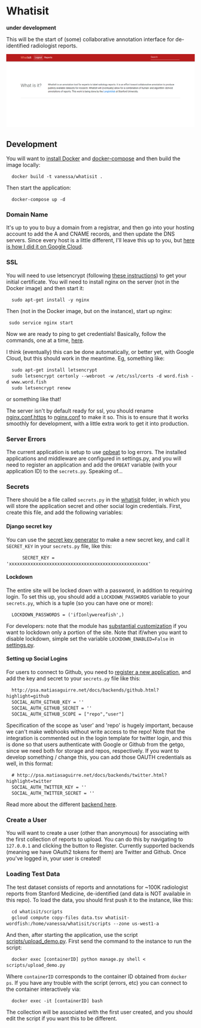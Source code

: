 # Whatisit

**under development**

This will be the start of (some) collaborative annotation interface for de-identified radiologist reports.

![img/whatisit.png](img/whatisit.png)


## Development

You will want to [install Docker](https://docs.docker.com/engine/installation/) and [docker-compose](https://docs.docker.com/compose/install/) and then build the image locally:


      docker build -t vanessa/whatisit .


Then start the application:

      docker-compose up -d


### Domain Name
It's up to you to buy a domain from a registrar, and then go into your hosting account to add the A and CNAME records, and then update the DNS servers. Since every host is a little different, I'll leave this up to you, but [here is how I did it on Google Cloud](https://cloud.google.com/dns/quickstart).


### SSL
You will need to use letsencrypt (following [these instructions](scripts/generate_cred.md)) to get your initial certificate. You will need to install nginx on the server (not in the Docker image) and then start it:

      sudo apt-get install -y nginx

Then (not in the Docker image, but on the instance), start up nginx:

     sudo service nginx start

Now we are ready to ping to get credentials! Basically, follow the commands, one at a time, [here](scripts/generate_cred.sh).

I think (eventually) this can be done automatically, or better yet, with Google Cloud, but this should work in the meantime. Eg, something like:

      sudo apt-get install letsencrypt
      sudo letsencrypt certonly --webroot -w /etc/ssl/certs -d word.fish -d www.word.fish
      sudo letsencrypt renew 

or something like that!

The server isn't by default ready for ssl, you should rename [nginx.conf.https](nginx.conf.https) to [nginx.conf](nginx.conf) to make it so. This is to ensure that it works smoothly for development, with a little extra work to get it into production.



### Server Errors
The current application is setup to use [opbeat](http://www.opbeat.com) to log errors. The installed applications and middleware are configured in settings.py, and you will need to register an application and add the `OPBEAT` variable (with your application ID) to the `secrets.py`. Speaking of...


### Secrets
There should be a file called `secrets.py` in the [whatisit](whatisit) folder, in which you will store the application secret and other social login credentials. First, create this file, and add the following variables:


#### Django secret key
You can use the [secret key generator](http://www.miniwebtool.com/django-secret-key-generator/) to make a new secret key, and call it `SECRET_KEY` in your `secrets.py` file, like this:

      
          SECRET_KEY = 'xxxxxxxxxxxxxxxxxxxxxxxxxxxxxxxxxxxxxxxxxxxxxxxxxxxx'


#### Lockdown
The entire site will be locked down with a password, in addition to requiring login. To set this up, you should add a `LOCKDOWN_PASSWORDS` variable to your `secrets.py`, which is a tuple (so you can have one or more):


      LOCKDOWN_PASSWORDS = ('ifIonlywereafish',)


For developers: note that the module has [substantial customization](https://github.com/Dunedan/django-lockdown) if you want to lockdown only a portion of the site. Note that if/when you want to disable lockdown, simple set the variable `LOCKDOWN_ENABLED=False` in [settings.py](whatisit/settings.py).


#### Setting up Social Logins
For users to connect to Github, you need to [register a new application](https://github.com/settings/applications/new), and add the key and secret to your `secrets.py` file like this: 


      http://psa.matiasaguirre.net/docs/backends/github.html?highlight=github
      SOCIAL_AUTH_GITHUB_KEY = ''
      SOCIAL_AUTH_GITHUB_SECRET = ''
      SOCIAL_AUTH_GITHUB_SCOPE = ["repo","user"]


Specification of the scope as 'user' and 'repo' is hugely important, because we can't make webhooks without write access to the repo! Note that the integration is commented out in the login template for twitter login, and this is done so that users authenticate with Google or Github from the getgo, since we need both for storage and repos, respectively. If you want to develop something / change this, you can add those OAUTH credentials as well, in this format:


      # http://psa.matiasaguirre.net/docs/backends/twitter.html?highlight=twitter
      SOCIAL_AUTH_TWITTER_KEY = ''
      SOCIAL_AUTH_TWITTER_SECRET = ''

Read more about the different [backend here](http://psa.matiasaguirre.net/docs/backends).


### Create a User
You will want to create a user (other than anonymous) for associating with the first collection of reports to upload. You can do this by navigating to `127.0.0.1` and clicking the button to Register. Currently supported backends (meaning we have OAuth2 tokens for them) are Twitter and Github. Once you've logged in, your user is created!


### Loading Test Data
The test dataset consists of reports and annotations for ~100K radiologist reports from Stanford Medicine, de-identified (and data is NOT available in this repo). To load the data, you should first push it to the instance, like this:

      cd whatisit/scripts
      gcloud compute copy-files data.tsv whatisit-wordfish:/home/vanessa/whatisit/scripts --zone us-west1-a


And then, after starting the application, use the script [scripts/upload_demo.py](scripts/upload_demo.py). First send the command to the instance to run the script:


      docker exec [containerID] python manage.py shell < scripts/upload_demo.py


Where `containerID` corresponds to the container ID obtained from `docker ps`. If you have any trouble with the script (errors, etc) you can connect to the container interactively via:


      docker exec -it [containerID] bash


The collection will be associated with the first user created, and you should edit the script if you want this to be different.
